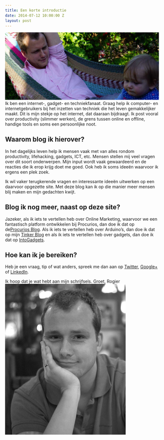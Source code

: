 ```yaml
---
title: Een korte introductie
date: 2014-07-12 10:00:00 Z
layout: post
---
```


![Rogier in de hangmat](/content/images/2014/Dec/Hangmat-banner.jpg)
Ik ben een internet-, gadget- en techniekfanaat. Graag help ik computer- en internetgebruikers bij het inzetten van techniek die het leven gemakkelijker maakt. Dit is mijn stekje op het internet, dat daaraan bijdraagt. Ik post vooral over productivity (slimmer werken), de grens tussen online en offline, handige tools en soms een persoonlijke noot.

## Waarom blog ik hierover?
In het dagelijks leven help ik mensen vaak met van alles rondom  productivity, lifehacking, gadgets, ICT, etc. Mensen stellen mij veel vragen over dit soort onderwerpen. Mijn input wordt vaak gewaardeerd en de reacties die ik erop krijg doet me goed. Ook heb ik soms ideeën waarvoor ik ergens een plek zoek.

Ik wil vaker terugkerende vragen en interessante ideeën uitwerken op een daarvoor opgezette site. Met deze blog kan ik op die manier meer mensen blij maken en mijn gedachten kwijt.

## Blog ik nog meer, naast op deze site?
Jazeker, als ik iets te vertellen heb over Online Marketing, waarvoor we een fantastisch platform ontwikkelen bij Procurios, dan doe ik dat op de[Procurios Blog](http://www.procurios.com/blog?weblog-authorName=rogiervandenberg). Als ik iets te vertellen heb over Arduino’s, dan doe ik dat op mijn [Tinker Blog](http://blog.rogiervandenberg.nl/%20) en als ik iets te vertellen heb over gadgets, dan doe ik dat op [IntoGadgets](http://www.intogadgets.nl/author/rogier).

## Hoe kan ik je bereiken?
Heb je een vraag, tip of wat anders, spreek me dan aan op [Twitter](http://www.twitter.com/rogiervdberg), [Google+](https://plus.google.com/+RogiervandenBerg) of [LinkedIn](https://nl.linkedin.com/in/rogiervandenberg).

Ik hoop dat je wat hebt aan mijn schrijfsels.
Groet, Rogier
![Rogier](/content/images/2014/Dec/rogier_medium.jpg)

